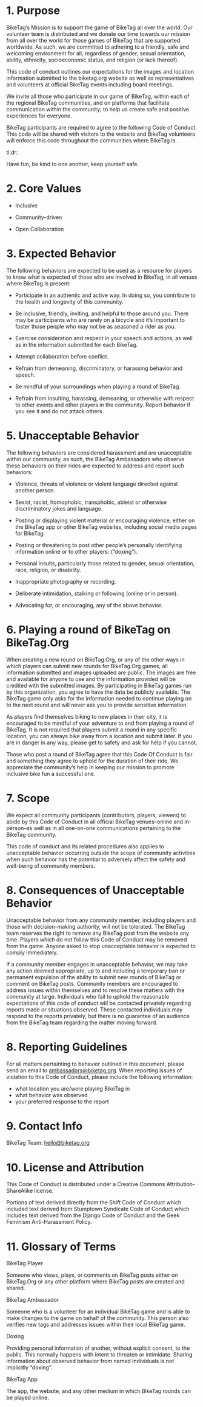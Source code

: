 # 1. Purpose

BikeTag’s Mission is to support the game of BikeTag all over the world. Our volunteer team is distributed and we donate our time towards our mission from all over the world for those games of BikeTag that are supported worldwide. As such, we are committed to adhering to a friendly, safe and welcoming environment for all, regardless of gender, sexual orientation, ability, ethnicity, socioeconomic status, and religion (or lack thereof).

This code of conduct outlines our expectations for the images and location information submitted to the biketag.org website as well as representatives and volunteers at official BikeTag events including board meetings.

We invite all those who participate in our game of BikeTag, within each of the regional BikeTag communities, and on platforms that facilitate communication within the community; to help us create safe and positive experiences for everyone.

BikeTag participants are required to agree to the following Code of Conduct. This code will be shared with visitors to the website and BikeTag volunteers will enforce this code throughout the communities where BikeTag is .

tl;dr:

Have fun, be kind to one another, keep yourself safe.

# 2. Core Values

-   Inclusive
    
-   Community-driven
    
-   Open Collaboration
    

# 3. Expected Behavior

The following behaviors are expected to be used as a resource for players to know what is expected of those who are involved in BikeTag, in all venues where BikeTag is present:

-   Participate in an authentic and active way. In doing so, you contribute to the health and longevity of this community.
    
-   Be inclusive, friendly, inviting, and helpful to those around you. There may be participants who are rarely on a bicycle and it’s important to foster those people who may not be as seasoned a rider as you.
    
-   Exercise consideration and respect in your speech and actions, as well as in the information submitted for each BikeTag.
    
-   Attempt collaboration before conflict.
    
-   Refrain from demeaning, discriminatory, or harassing behavior and speech.
    
-   Be mindful of your surroundings when playing a round of BikeTag.
    
-   Refrain from insulting, harassing, demeaning, or otherwise with respect to other events and other players in the community. Report behavior if you see it and do not attack others.
    

# 5. Unacceptable Behavior

The following behaviors are considered harassment and are unacceptable within our community, as such, the BikeTag Ambassadors who observe these behaviors on their rides are expected to address and report such behaviors:

-   Violence, threats of violence or violent language directed against another person.
    
-   Sexist, racist, homophobic, transphobic, ableist or otherwise discriminatory jokes and language.
    
-   Posting or displaying violent material or encouraging violence, either on the BikeTag app or other BikeTag websites, including social media pages for BikeTag.
    
-   Posting or threatening to post other people’s personally identifying information online or to other players: (“doxing”).
    
-   Personal insults, particularly those related to gender, sexual orientation, race, religion, or disability.
    
-   Inappropriate photography or recording.
    
-   Deliberate intimidation, stalking or following (online or in person).
    
-   Advocating for, or encouraging, any of the above behavior.
    

# 6. Playing a round of BikeTag on BikeTag.Org

When creating a new round on BikeTag.Org, or any of the other ways in which players can submit new rounds for BikeTag.Org games, all information submitted and images uploaded are public. The images are free and available for anyone to use and the information provided will be credited with the submitted images. By participating in BikeTag games run by this organization, you agree to have the data be publicly available. The BikeTag game only asks for the information needed to continue playing on to the next round and will never ask you to provide sensitive information.

As players find themselves biking to new places in their city, it is encouraged to be mindful of your adventure to and from playing a round of BikeTag. It is not required that players submit a round in any specific location, you can always bike away from a location and submit later. If you are in danger in any way, please get to safety and ask for help if you cannot.

Those who post a round of BikeTag agree that this Code Of Conduct is fair and something they agree to uphold for the duration of their ride. We appreciate the community’s help in keeping our mission to promote inclusive bike fun a successful one.

# 7. Scope

We expect all community participants (contributors, players, viewers) to abide by this Code of Conduct in all official BikeTag venues–online and in-person–as well as in all one-on-one communications pertaining to the BikeTag community.

This code of conduct and its related procedures also applies to unacceptable behavior occurring outside the scope of community activities when such behavior has the potential to adversely affect the safety and well-being of community members.

# 8. Consequences of Unacceptable Behavior
Unacceptable behavior from any community member, including players and those with decision-making authority, will not be tolerated. The BikeTag team reserves the right to remove any BikeTag post from the website any time. Players which do not follow this Code of Conduct may be removed from the game. Anyone asked to stop unacceptable behavior is expected to comply immediately.

If a community member engages in unacceptable behavior, we may take any action deemed appropriate, up to and including a temporary ban or permanent expulsion of the ability to submit new rounds of BikeTag or comment on BikeTag posts. Community members are encouraged to address issues within themselves and to resolve these matters with the community at large. Individuals who fail to uphold the reasonable expectations of this code of conduct will be contacted privately regarding reports made or situations observed. These contacted individuals may respond to the reports privately, but there is no guarantee of an audience from the BikeTag team regarding the matter moving forward.

# 8. Reporting Guidelines

For all matters pertainting to behavior outlined in this document, please send an email to [ambassadors@biketag.org](mailto:ambassadors@biketag.org). When reporting issues of violation to this Code of Conduct, please include the following information:

* what location you are/were playing BikeTag in
* what behavior was observed
* your preferred response to the report

# 9. Contact Info

BikeTag Team: [hello@biketag.org](mailto:hello@biketag.org)

# 10. License and Attribution

This Code of Conduct is distributed under a Creative Commons Attribution-ShareAlike license.

Portions of text derived directly from the Shift Code of Conduct which included text derived from Stumptown Syndicate Code of Conduct which includes text derived from the Django Code of Conduct and the Geek Feminism Anti-Harassment Policy.

# 11. Glossary of Terms

BikeTag Player

Someone who views, plays, or comments on BikeTag posts either on BikeTag.Org or any other platform where BikeTag posts are created and shared.

BikeTag Ambassador

Someone who is a volunteer for an individual BikeTag game and is able to make changes to the game on behalf of the community. This person also verifies new tags and addresses issues within their local BikeTag game.

Doxing

Providing personal information of another, without explicit consent, to the public. This normally happens with intent to threaten or intimidate. Sharing information about observed behavior from named individuals is not implicitly “doxing”.

BikeTag App

The app, the website, and any other medium in which BikeTag rounds can be played online.
